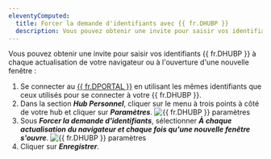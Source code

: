 ```yaml
---
eleventyComputed:
  title: Forcer la demande d'identifiants avec {{ fr.DHUBP }}
  description: Vous pouvez obtenir une invite pour saisir vos identifiants {{ fr.DHUBP }} à chaque actualisation de votre navigateur ou à l'ouverture d'une nouvelle fenêtre.
---
```

Vous pouvez obtenir une invite pour saisir vos identifiants {{ fr.DHUBP }} à chaque actualisation de votre navigateur ou à l'ouverture d'une nouvelle fenêtre :

1. Se connecter au [{{ fr.DPORTAL }}](https://portal.devolutions.com/) en utilisant les mêmes identifiants que ceux utilisés pour se connecter à votre {{ fr.DHUBP }}.
1. Dans la section ***Hub Personnel***, cliquer sur le menu à trois points à côté de votre hub et cliquer sur ***Paramètres***.
![{{ fr.DHUBP }} paramètres](https://cdnweb.devolutions.net/docs/CLOUD2003_2024_1.png)
1. Sous ***Forcer la demande d'identifiants***, sélectionner ***À chaque actualisation du navigateur et chaque fois qu'une nouvelle fenêtre s'ouvre***.
![{{ fr.DHUBP }} paramètres](https://cdnweb.devolutions.net/docs/CLOUD2004_2024_1.png)
1. Cliquer sur ***Enregistrer***.